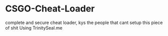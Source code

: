 # CSGO-Cheat-Loader
complete and secure cheat loader, kys the people that cant setup this piece of shit
Using TrinitySeal.me
